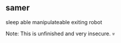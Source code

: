 ## samer  

sleep able manipulateable exiting robot  

Note: This is unfinished and very insecure. :skull:  